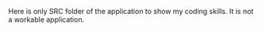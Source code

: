 Here is only SRC folder of the application to show my coding skills. It is not a workable application. 
